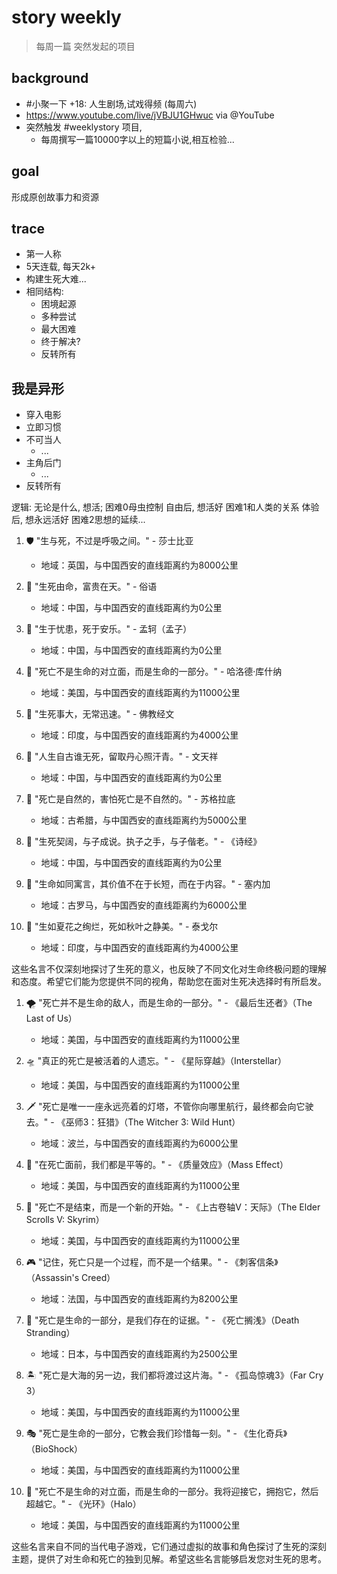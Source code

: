 # story weekly 
> 每周一篇
> 突然发起的项目

## background

- #小聚一下 +18: 人生剧场,试戏得频 (每周六) 
- https://www.youtube.com/live/jVBJU1GHwuc via @YouTube 
- 突然触发 #weeklystory 项目,
    - 每周撰写一篇10000字以上的短篇小说,相互检验...

## goal

形成原创故事力和资源

## trace

- 第一人称
- 5天连载, 每天2k+
- 构建生死大难...
- 相同结构:
    - 困境起源
    - 多种尝试
    - 最大困难
    - 终于解决?
    - 反转所有



## 我是异形

- 穿入电影
- 立即习惯
- 不可当人
    - ...
- 主角后门
    - ...
- 反转所有


逻辑:
无论是什么, 想活;
    困难0母虫控制
自由后, 想活好
    困难1和人类的关系
体验后, 想永远活好
    困难2思想的延续...






1. 🛡️ "生与死，不过是呼吸之间。" - 莎士比亚
   - 地域：英国，与中国西安的直线距离约为8000公里

2. 🎯 "生死由命，富贵在天。" - 俗语
   - 地域：中国，与中国西安的直线距离约为0公里

3. 🌅 "生于忧患，死于安乐。" - 孟轲（孟子）
   - 地域：中国，与中国西安的直线距离约为0公里

4. 🌠 "死亡不是生命的对立面，而是生命的一部分。" - 哈洛德·库什纳
   - 地域：美国，与中国西安的直线距离约为11000公里

5. 📖 "生死事大，无常迅速。" - 佛教经文
   - 地域：印度，与中国西安的直线距离约为4000公里

6. 🌄 "人生自古谁无死，留取丹心照汗青。" - 文天祥
   - 地域：中国，与中国西安的直线距离约为0公里

7. 🌌 "死亡是自然的，害怕死亡是不自然的。" - 苏格拉底
   - 地域：古希腊，与中国西安的直线距离约为5000公里

8. 🌾 "生死契阔，与子成说。执子之手，与子偕老。" - 《诗经》
   - 地域：中国，与中国西安的直线距离约为0公里

9. 🌹 "生命如同寓言，其价值不在于长短，而在于内容。" - 塞内加
   - 地域：古罗马，与中国西安的直线距离约为6000公里

10. 🌳 "生如夏花之绚烂，死如秋叶之静美。" - 泰戈尔
    - 地域：印度，与中国西安的直线距离约为4000公里

这些名言不仅深刻地探讨了生死的意义，也反映了不同文化对生命终极问题的理解和态度。希望它们能为您提供不同的视角，帮助您在面对生死决选择时有所启发。


1. 🌪️ "死亡并不是生命的敌人，而是生命的一部分。" - 《最后生还者》（The Last of Us）
   - 地域：美国，与中国西安的直线距离约为11000公里

2. 🛸 "真正的死亡是被活着的人遗忘。" - 《星际穿越》（Interstellar）
   - 地域：美国，与中国西安的直线距离约为11000公里

3. 🗡️ "死亡是唯一一座永远亮着的灯塔，不管你向哪里航行，最终都会向它驶去。" - 《巫师3：狂猎》（The Witcher 3: Wild Hunt）
   - 地域：波兰，与中国西安的直线距离约为6000公里

4. 🌌 "在死亡面前，我们都是平等的。" - 《质量效应》（Mass Effect）
   - 地域：美国，与中国西安的直线距离约为11000公里

5. 🏰 "死亡不是结束，而是一个新的开始。" - 《上古卷轴V：天际》（The Elder Scrolls V: Skyrim）
   - 地域：美国，与中国西安的直线距离约为11000公里

6. 🎮 "记住，死亡只是一个过程，而不是一个结果。" - 《刺客信条》（Assassin's Creed）
   - 地域：法国，与中国西安的直线距离约为8200公里

7. 🌠 "死亡是生命的一部分，是我们存在的证据。" - 《死亡搁浅》（Death Stranding）
   - 地域：日本，与中国西安的直线距离约为2500公里

8. 🏝️ "死亡是大海的另一边，我们都将渡过这片海。" - 《孤岛惊魂3》（Far Cry 3）
   - 地域：美国，与中国西安的直线距离约为11000公里

9. 🎭 "死亡是生命的一部分，它教会我们珍惜每一刻。" - 《生化奇兵》（BioShock）
   - 地域：美国，与中国西安的直线距离约为11000公里

10. 🌈 "死亡不是生命的对立面，而是生命的一部分。我将迎接它，拥抱它，然后超越它。" - 《光环》（Halo）
    - 地域：美国，与中国西安的直线距离约为11000公里

这些名言来自不同的当代电子游戏，它们通过虚拟的故事和角色探讨了生死的深刻主题，提供了对生命和死亡的独到见解。希望这些名言能够启发您对生死的思考。





